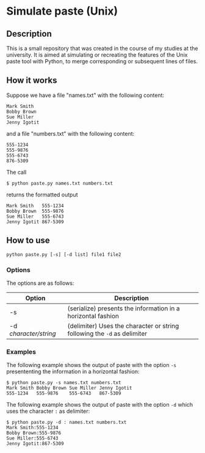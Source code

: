 # Simulate paste (Unix)

## Description

This is a small repository that was created in the course of my studies at the university. It is aimed at simulating or recreating the features of the Unix paste tool with Python, to merge corresponding or subsequent lines of files.

## How it works
Suppose we have a file "names.txt" with the following content:

```
Mark Smith
Bobby Brown
Sue Miller
Jenny Igotit
```

and a file "numbers.txt" with the following content:

```
555-1234
555-9876
555-6743
876-5309
```
The call
```
$ python paste.py names.txt numbers.txt
```
returns the formatted output
```
Mark Smith   555-1234
Bobby Brown  555-9876
Sue Miller   555-6743
Jenny Igotit 867-5309
```

## How to use
`python paste.py [-s] [-d list] file1 file2`

### Options
The options are as follows:

Option | Description
--- | ----
-s | (serialize) presents the information in a horizontal fashion
-d *character/string* | (delimiter) Uses the character or string following the `-d` as delimiter

### Examples
The following example shows the output of paste with the option ```-s``` presententing the information in a horizontal fashion:
```
$ python paste.py -s names.txt numbers.txt
Mark Smith Bobby Brown Sue Miller Jenny Igotit
555-1234   555-9876    555-6743   867-5309
```

The following example shows the output of paste with the option ```-d``` which uses the character `:` as delimiter:
```
$ python paste.py -d : names.txt numbers.txt
Mark Smith:555-1234
Bobby Brown:555-9876
Sue Miller:555-6743
Jenny Igotit:867-5309
```